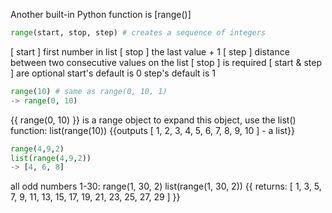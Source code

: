 Another built-in Python function is [range()]
```python
range(start, stop, step) # creates a sequence of integers
```
[ start ] first number in list
[ stop ] the last value + 1
[ step ] distance between two consecutive values on the list
	[ stop ] is required
	[ start & step ] are optional
		start's default is 0
		step's default is 1
```python
range(10) # same as range(0, 10, 1)
-> range(0, 10)
```
{{ range(0, 10) }} is a range object
	to expand this object, use the list() function:
list(range(10)) 
	{{outputs [ 1, 2, 3, 4, 5, 6, 7, 8, 9, 10 ] - a list}}
```python
range(4,9,2)
list(range(4,9,2))
-> [4, 6, 8]
```
all odd numbers 1-30:
	range(1, 30, 2)
	list(range(1, 30, 2)) 
		{{ returns: [ 1, 3, 5, 7, 9, 11, 13, 15, 17, 19, 21, 23, 25, 27, 29 ] }}